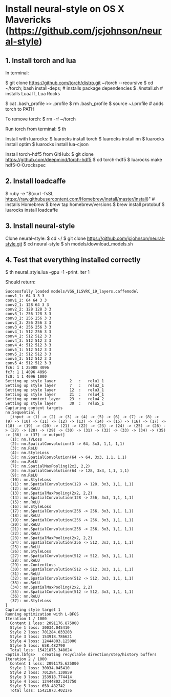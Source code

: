 # Install neural-style on OS X Mavericks (https://github.com/jcjohnson/neural-style)

## 1. Install torch and lua

In terminal:

$ git clone https://github.com/torch/distro.git ~/torch --recursive
$ cd ~/torch; bash install-deps; # installs package dependencies
$ ./install.sh # installs LuaJIT, Lua Rocks

$ cat .bash_profile >> .profile 
$ rm .bash_profile
$ source ~/.profile # adds torch to PATH

To remove torch: 
$ rm -rf ~/torch

Run torch from terminal:
$ th

Install with luarocks:
$ luarocks install torch
$ luarocks install nn
$ luarocks install optim
$ luarocks install lua-cjson

Install torch-hdf5 from GitHub:
$ git clone https://github.com/deepmind/torch-hdf5
$ cd torch-hdf5
$ luarocks make hdf5-0-0.rockspec

## 2. Install loadcaffe

$ ruby -e "$(curl -fsSL https://raw.githubusercontent.com/Homebrew/install/master/install)" # installs Homebrew
$ brew tap homebrew/versions
$ brew install protobuf
$ luarocks install loadcaffe

## 3. Install neural-style

Clone neural-style:
$ cd ~/
$ git clone https://github.com/jcjohnson/neural-style.git
$ cd neural-style
$ sh models/download_models.sh

## 4. Test that everything installed correctly

$ th neural_style.lua -gpu -1 -print_iter 1

Should return:
```
Successfully loaded models/VGG_ILSVRC_19_layers.caffemodel
conv1_1: 64 3 3 3
conv1_2: 64 64 3 3
conv2_1: 128 64 3 3
conv2_2: 128 128 3 3
conv3_1: 256 128 3 3
conv3_2: 256 256 3 3
conv3_3: 256 256 3 3
conv3_4: 256 256 3 3
conv4_1: 512 256 3 3
conv4_2: 512 512 3 3
conv4_3: 512 512 3 3
conv4_4: 512 512 3 3
conv5_1: 512 512 3 3
conv5_2: 512 512 3 3
conv5_3: 512 512 3 3
conv5_4: 512 512 3 3
fc6: 1 1 25088 4096
fc7: 1 1 4096 4096
fc8: 1 1 4096 1000
Setting up style layer  	2	:	relu1_1	
Setting up style layer  	7	:	relu2_1	
Setting up style layer  	12	:	relu3_1	
Setting up style layer  	21	:	relu4_1	
Setting up content layer	23	:	relu4_2	
Setting up style layer  	30	:	relu5_1	
Capturing content targets	
nn.Sequential {
  [input -> (1) -> (2) -> (3) -> (4) -> (5) -> (6) -> (7) -> (8) -> (9) -> (10) -> (11) -> (12) -> (13) -> (14) -> (15) -> (16) -> (17) -> (18) -> (19) -> (20) -> (21) -> (22) -> (23) -> (24) -> (25) -> (26) -> (27) -> (28) -> (29) -> (30) -> (31) -> (32) -> (33) -> (34) -> (35) -> (36) -> (37) -> output]
  (1): nn.TVLoss
  (2): nn.SpatialConvolution(3 -> 64, 3x3, 1,1, 1,1)
  (3): nn.ReLU
  (4): nn.StyleLoss
  (5): nn.SpatialConvolution(64 -> 64, 3x3, 1,1, 1,1)
  (6): nn.ReLU
  (7): nn.SpatialMaxPooling(2x2, 2,2)
  (8): nn.SpatialConvolution(64 -> 128, 3x3, 1,1, 1,1)
  (9): nn.ReLU
  (10): nn.StyleLoss
  (11): nn.SpatialConvolution(128 -> 128, 3x3, 1,1, 1,1)
  (12): nn.ReLU
  (13): nn.SpatialMaxPooling(2x2, 2,2)
  (14): nn.SpatialConvolution(128 -> 256, 3x3, 1,1, 1,1)
  (15): nn.ReLU
  (16): nn.StyleLoss
  (17): nn.SpatialConvolution(256 -> 256, 3x3, 1,1, 1,1)
  (18): nn.ReLU
  (19): nn.SpatialConvolution(256 -> 256, 3x3, 1,1, 1,1)
  (20): nn.ReLU
  (21): nn.SpatialConvolution(256 -> 256, 3x3, 1,1, 1,1)
  (22): nn.ReLU
  (23): nn.SpatialMaxPooling(2x2, 2,2)
  (24): nn.SpatialConvolution(256 -> 512, 3x3, 1,1, 1,1)
  (25): nn.ReLU
  (26): nn.StyleLoss
  (27): nn.SpatialConvolution(512 -> 512, 3x3, 1,1, 1,1)
  (28): nn.ReLU
  (29): nn.ContentLoss
  (30): nn.SpatialConvolution(512 -> 512, 3x3, 1,1, 1,1)
  (31): nn.ReLU
  (32): nn.SpatialConvolution(512 -> 512, 3x3, 1,1, 1,1)
  (33): nn.ReLU
  (34): nn.SpatialMaxPooling(2x2, 2,2)
  (35): nn.SpatialConvolution(512 -> 512, 3x3, 1,1, 1,1)
  (36): nn.ReLU
  (37): nn.StyleLoss
}
Capturing style target 1	
Running optimization with L-BFGS	
Iteration 1 / 1000	
  Content 1 loss: 2091176.875000	
  Style 1 loss: 30034.045410	
  Style 2 loss: 701284.033203	
  Style 3 loss: 153918.786621	
  Style 4 loss: 12444803.125000	
  Style 5 loss: 658.482790	
  Total loss: 15421875.348024	
<optim.lbfgs> 	creating recyclable direction/step/history buffers	
Iteration 2 / 1000	
  Content 1 loss: 2091175.625000	
  Style 1 loss: 30034.045410	
  Style 2 loss: 701284.130859	
  Style 3 loss: 153918.774414	
  Style 4 loss: 12444802.343750	
  Style 5 loss: 658.482742	
  Total loss: 15421873.402176
```
